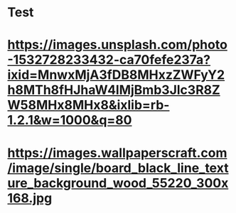 # Test
# https://images.unsplash.com/photo-1532728233432-ca70fefe237a?ixid=MnwxMjA3fDB8MHxzZWFyY2h8MTh8fHJhaW4lMjBmb3Jlc3R8ZW58MHx8MHx8&ixlib=rb-1.2.1&w=1000&q=80
# https://images.wallpaperscraft.com/image/single/board_black_line_texture_background_wood_55220_300x168.jpg
